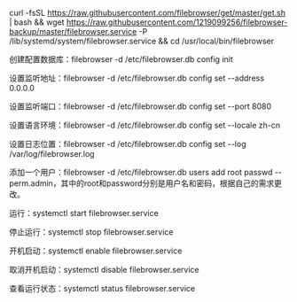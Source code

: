 curl -fsSL https://raw.githubusercontent.com/filebrowser/get/master/get.sh | bash && wget https://raw.githubusercontent.com/1219099256/filebrowser-backup/master/filebrowser.service -P /lib/systemd/system/filebrowser.service && cd /usr/local/bin/filebrowser

创建配置数据库：filebrowser -d /etc/filebrowser.db config init

设置监听地址：filebrowser -d /etc/filebrowser.db config set --address 0.0.0.0

设置监听端口：filebrowser -d /etc/filebrowser.db config set --port 8080

设置语言环境：filebrowser -d /etc/filebrowser.db config set --locale zh-cn

设置日志位置：filebrowser -d /etc/filebrowser.db config set --log /var/log/filebrowser.log

添加一个用户：filebrowser -d /etc/filebrowser.db users add root passwd --perm.admin，其中的root和password分别是用户名和密码，根据自己的需求更改。

运行：systemctl start filebrowser.service

停止运行：systemctl stop filebrowser.service

开机启动：systemctl enable filebrowser.service

取消开机启动：systemctl disable filebrowser.service

查看运行状态：systemctl status filebrowser.service
